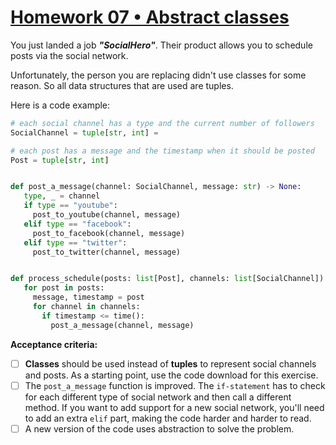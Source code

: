 ﻿# [Homework 07 •  Abstract classes](https://lms.ithillel.ua/groups/63c0179f2482232c29371552/homeworks/64419b161366a9108a6b7365)

You just landed a job ***"SocialHero"***. Their product allows you to schedule posts via the social network.

Unfortunately, the person you are replacing didn't use classes for some reason. So all data structures that are used are tuples.

Here is a code example:

```python
# each social channel has a type and the current number of followers
SocialChannel = tuple[str, int] = 

# each post has a message and the timestamp when it should be posted
Post = tuple[str, int]


def post_a_message(channel: SocialChannel, message: str) -> None:
   type, _ = channel
   if type == "youtube":
     post_to_youtube(channel, message)
   elif type == "facebook":
     post_to_facebook(channel, message)
   elif type == "twitter":
     post_to_twitter(channel, message)


def process_schedule(posts: list[Post], channels: list[SocialChannel]) -> None:
   for post in posts:
     message, timestamp = post
     for channel in channels:
       if timestamp <= time():
         post_a_message(channel, message)
```


**Acceptance criteria:**

- [ ] **Classes** should be used instead of **tuples** to represent social channels and posts. As a starting point, use the code download for this exercise.
- [ ] The `post_a_message` function is improved. The `if-statement` has to check for each different type of social network and then call a different method. 
If you want to add support for a new social network, you'll need to add an extra `elif` part, making the code harder and harder to read.
- [ ] A new version of the code uses abstraction to solve the problem.